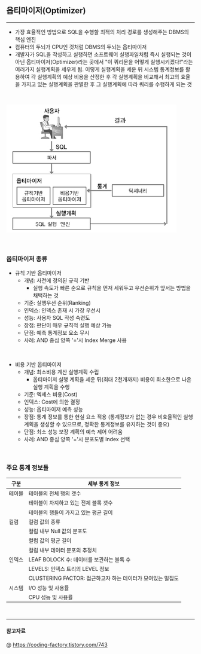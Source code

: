 ## 옵티마이저(Optimizer)
---
- 가장 효율적인 방법으로 SQL을 수행할 최적의 처리 경로를 생성해주는 DBMS의 핵심 엔진 
- 컴퓨터의 두뇌가 CPU인 것처럼 DBMS의 두뇌는 옵티마이저
- 개발자가 SQL을 작성하고 실행하면 소프트웨어 실행파일처럼 즉시 실행되는 것이 아닌 옵티마이저(Optimizer)라는 곳에서 "이 쿼리문을 어떻게 실행시키겠다!"라는 여러가지 실행계획을 세우게 됨. 이렇게 실행계획을 세운 뒤 시스템 통계정보를 활용하여 각 실행계획의 예상 비용을 산정한 후 각 실행계획을 비교해서 최고의 효율을 가지고 있는 실행계획을 판별한 후 그 실행계획에 따라 쿼리를 수행하게 되는 것 

<br>

![](./img/optimizer.png)

<br>

### 옵티마이저 종류

- 규칙 기반 옵티마이저 
  - 개념: 사전에 정의된 규칙 기반
    - 실행 속도가 빠른 순으로 규칙을 먼저 세워두고 우선순위가 앞서는 방법을 채택하는 것 
  - 기준: 실행우선 순위(Ranking)
  - 인덱스: 인덱스 존재 시 가장 우선시 
  - 성능: 사용자 SQL 작성 숙련도 
  - 장점: 판단이 매우 규칙적 실행 예상 가능 
  - 단점: 예측 통계정보 요소 무시 
  - 사례: AND 중심 양쪽 '='시 Index Merge 사용 

<br>

- 비용 기반 옵티마이저 
  - 개념: 최소비용 계산 실행계획 수립
    - 옵티마이저 실행 계획을 세운 뒤(최대 2천개까지) 비용이 최소한으로 나온 실행 계획을 수행
  - 기준: 엑세스 비용(Cost)
  - 인덱스: Cost에 의한 결정 
  - 성능: 옵티마이저 예측 성능
  - 장점: 통계 정보를 통한 현실 요소 적용 (통계정보가 없는 경우 비효율적인 실행계획을 생성할 수 있으므로, 정확한 통계정보를 유지하는 것이 중요)
  - 단점: 최소 성능 보장 계획의 예측 제어 어려움
  - 사례: AND 중심 양쪽 '='시 분포도별 Index 선택   

<br>

### 주요 통계 정보들 

| 구분    | 세부 통계 정보                                 |
|--------|------------------------------------------------|
|테이블  |테이블의 전체 행의 갯수 |
|        |테이블이 차지하고 있는 전체 블록 갯수|
|        |테이블의 행들이 가지고 있는 평균 길이 | 
|컬럼    |컬럼 값의 종류   |
|        |컬럼 내부 Null 값의 분포도 |
|        |컬럼 값의 평균 길이|
|        |컬럼 내부 데이터 분포의 추정치 |
|인덱스  |LEAF BOLOCK 수: 데이터를 보관하는 블록 수|
|       |LEVELS: 인덱스 트리의 LEVEL 정보 |
|       |CLUSTERING FACTOR: 접근하고자 하는 데이터가 모여있는 밀집도|
|시스템  |I/O 성능 및 사용률|
|       |CPU 성능 및 사용률 |

<br>

---
#### 참고자료
@ https://coding-factory.tistory.com/743